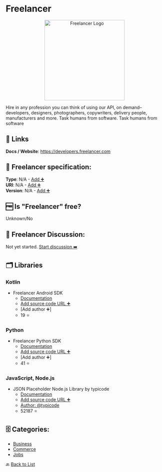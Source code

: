 # Freelancer
<p align="center">
    <img width="256" src="https://raw.githubusercontent.com/apis-list/apis-list/main/apis/freelancer/logo_256x256.png" alt="Freelancer Logo"/>
</p>
Hire in any profession you can think of using our API, on demand–developers, designers, photographers, copywriters, delivery people, manufacturers and more. Task humans from software. Task humans from software

##  🔗 Links
**Docs / Website**: https://developers.freelancer.com

## 🧬 Freelancer specification:
**Type**: N/A - [Add ➕](https://github.com/apis-list/apis-list/edit/main/apis-list.yaml)  
**URI**: N/A - [Add ➕](https://github.com/apis-list/apis-list/edit/main/apis-list.yaml)  
**Version**: N/A - [Add ➕](https://github.com/apis-list/apis-list/edit/main/apis-list.yaml)

## 🆓 Is "Freelancer" free?
 Unknown/No 

## 💬 Freelancer Discussion:
Not yet started. [Start discussion ➡️](https://github.com/apis-list/apis-list/discussions/new)

## 🗂️ Libraries
### Kotlin
- Freelancer Android SDK
    - [Documentation](https://github.com/freelancer/freelancer-sdk-android)
    - [Add source code URL ➕]()
    - [Add author ➕]
    - 19 ⭐

### Python
- Freelancer Python SDK 
    - [Documentation](https://github.com/freelancer/freelancer-sdk-python)
    - [Add source code URL ➕]()
    - [Add author ➕]
    - 41 ⭐

### JavaScript, Node.js
- JSON Placeholder Node.js Library by typicode
    - [Documentation](https://github.com/typicode/json-server)
    - [Add source code URL ➕]()
    - [Author: @typicode](https://github.com/typicode)
    - 52187 ⭐


## 🗄️ Categories:
- [Business](https://github.com/apis-list/apis-list#business-)
- [Commerce](https://github.com/apis-list/apis-list#commerce-)
- [Jobs](https://github.com/apis-list/apis-list#jobs-)

🔙  [Back to List](https://github.com/apis-list/apis-list)
